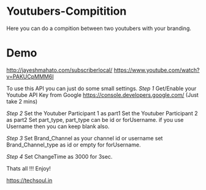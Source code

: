 # Youtubers-Compitition
Here you can do a compition between two youtubers with your branding.

# Demo 
http://jayeshmahato.com/subscriberlocal/
https://www.youtube.com/watch?v=PAKUCpMMM6I



To use this API you can just do some small settings.
	*Step 1* 
  Get/Enable your Youtube API Key from Google https://console.developers.google.com/ (Just take 2 mins)
  
  *Step 2*
  Set the Youtuber Participant 1 as part1
  Set the Youtuber Participant 2 as part2
  Set part_type, part_type can be id or forUsername.  if you use Username then you can keep blank also.

  *Step 3*
  Set Brand_Channel as your channel id or username
  set Brand_Channel_type as id or empty for forUsername.

  *Step 4*
   Set ChangeTime as 3000 for 3sec.
   
   
   Thats all !!! Enjoy!
   
   https://techsoul.in
  
  
